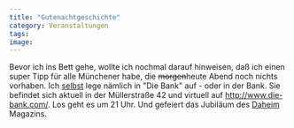 ```yaml
---
title: "Gutenachtgeschichte"
category: Veranstaltungen
tags: 
image: 
---
```


Bevor ich ins Bett gehe, wollte ich nochmal darauf hinweisen, daß ich einen super Tipp für alle Münchener habe, die ~~morgen~~heute Abend noch nichts vorhaben. Ich [selbst](http://www.misantropolis.de/2006/04/sucker-dj) lege nämlich in "Die Bank" auf - oder in der Bank. Sie befindet sich aktuell in der Müllerstraße 42 und virtuell auf <http://www.die-bank.com/>. Los geht es um 21 Uhr. Und gefeiert das Jubiläum des [Daheim](http://www.daheim-magazin.de) Magazins.